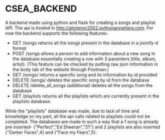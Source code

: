 # CSEA_BACKEND
A backend made using python and flask for creating a songs and playlist API. The api is hosted in http://altotenor2002.pythonanywhere.com.
For now the backend supports the following features-
- GET /songs
returns all the songs present in the database in a jsonify-d format
- POST /songs
allows a person to add information about a new song in the database essentially creating a row with 3 paramters (title, album, artist).
(This feature can be checked by putting raw json information in the body tab of the website through Postman.) 
- GET /songs/<id>
returns a specific song and its information by id provided
- DELETE /songs/<id>
deletes the specific song by id from the database
- DELETE /delete_all_songs (additional)
deletes all the songs from the database
- GET /playlists
returns all the playlists which are currently present in the playlists database.

While the "playlists" database was made, due to lack of time and knowledge on my part, all the api calls related to playlists could not be completed.
The databases are made in such a way that a 1 song is already pre inserted- {"Perfect","Ed Sheeran","21"} and 2 playlists are also inserted {"Darker Faces",4} and {"Face my Fears",5}.
